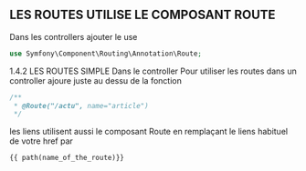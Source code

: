 ﻿## LES ROUTES UTILISE LE COMPOSANT ROUTE

Dans les controllers ajouter le use
```php
use Symfony\Component\Routing\Annotation\Route;
```

1.4.2 LES ROUTES SIMPLE
Dans le controller
Pour utiliser les routes dans un controller ajoure juste au dessu de la fonction 
   ```php
/**
    * @Route("/actu", name="article")
    */
```


les liens utilisent aussi le composant Route en remplaçant le liens habituel de votre href par 
```twig
{{ path(name_of_the_route)}}
```


